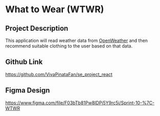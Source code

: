 # What to Wear (WTWR)

## Project Description

This application will read weather data from [OpenWeather](https://openweathermap.org/) and then recommend suitable clothing to the user based on that data.

## Github Link

https://github.com/VivaPinataFan/se_project_react

## Figma Design

https://www.figma.com/file/F03bTb81Pw8IDPj5Y9rc5i/Sprint-10-%7C-WTWR
